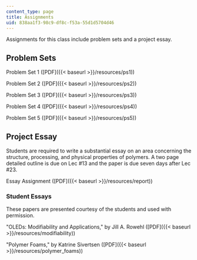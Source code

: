 ```yaml
---
content_type: page
title: Assignments
uid: 838aa1f3-98c9-df8c-f53a-55d1d5704d46
---
```


Assignments for this class include problem sets and a project essay.

Problem Sets
------------

Problem Set 1 ([PDF]({{< baseurl >}}/resources/ps1))

Problem Set 2 ([PDF]({{< baseurl >}}/resources/ps2))

Problem Set 3 ([PDF]({{< baseurl >}}/resources/ps3))

Problem Set 4 ([PDF]({{< baseurl >}}/resources/ps4))

Problem Set 5 ([PDF]({{< baseurl >}}/resources/ps5))

Project Essay
-------------

Students are required to write a substantial essay on an area concerning the structure, processing, and physical properties of polymers. A two page detailed outline is due on Lec #13 and the paper is due seven days after Lec #23.

Essay Assignment ([PDF]({{< baseurl >}}/resources/report))

### Student Essays

These papers are presented courtesy of the students and used with permission.

"OLEDs: Modifiability and Applications," by Jill A. Rowehl ([PDF]({{< baseurl >}}/resources/modifiability))

"Polymer Foams," by Katrine Sivertsen ([PDF]({{< baseurl >}}/resources/polymer_foams))
